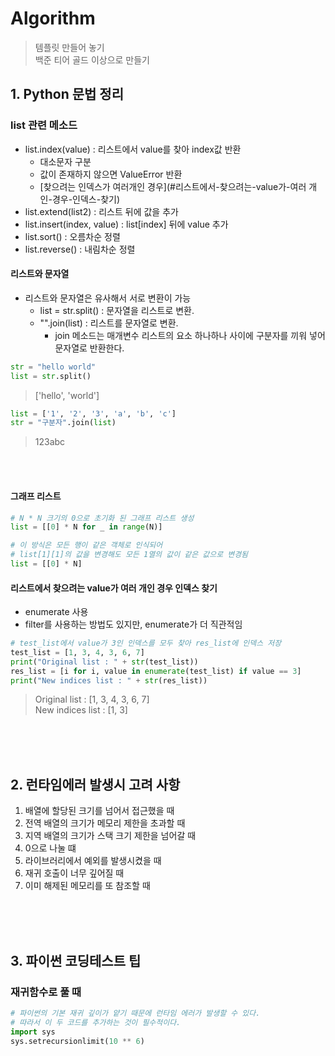 # Algorithm
> 템플릿 만들어 놓기<br>
> 백준 티어 골드 이상으로 만들기<br>
> 
## 1. Python 문법 정리

### list 관련 메소드
- list.index(value) : 리스트에서 value를 찾아 index값 반환
    - 대소문자 구분
    - 값이 존재하지 않으면 ValueError 반환
    - [찾으려는 인덱스가 여러개인 경우](#리스트에서-찾으려는-value가-여러 개인-경우-인덱스-찾기)
- list.extend(list2) : 리스트 뒤에 값을 추가
- list.insert(index, value) : list[index] 뒤에 value 추가
- list.sort() : 오름차순 정렬
- list.reverse() : 내림차순 정렬

#### 리스트와 문자열
- 리스트와 문자열은 유사해서 서로 변환이 가능
  - list = str.split() : 문자열을 리스트로 변환.
  - "".join(list) : 리스트를 문자열로 변환.
    - join 메소드는 매개변수 리스트의 요소 하나하나 사이에 구분자를 끼워 넣어 문자열로 반환한다.

```python
str = "hello world"
list = str.split()
```
> ['hello', 'world']

```python
list = ['1', '2', '3', 'a', 'b', 'c']
str = "구분자".join(list)
```
> 123abc

<br><br>

#### 그래프 리스트
```python
# N * N 크기의 0으로 초기화 된 그래프 리스트 생성
list = [[0] * N for _ in range(N)]  

# 이 방식은 모든 행이 같은 객체로 인식되어 
# list[1][1]의 값을 변경해도 모든 1열의 값이 같은 값으로 변경됨
list = [[0] * N] 
```

#### 리스트에서 찾으려는 value가 여러 개인 경우 인덱스 찾기

- enumerate 사용
- filter를 사용하는 방법도 있지만, enumerate가 더 직관적임
```python
# test_list에서 value가 3인 인덱스를 모두 찾아 res_list에 인덱스 저장
test_list = [1, 3, 4, 3, 6, 7]
print("Original list : " + str(test_list))
res_list = [i for i, value in enumerate(test_list) if value == 3]
print("New indices list : " + str(res_list))
```
  > Original list : [1, 3, 4, 3, 6, 7] <br/> 
  > New indices list : [1, 3]
  


<br><br><br>


## 2. 런타임에러 발생시 고려 사항
1. 배열에 할당된 크기를 넘어서 접근했을 때
2. 전역 배열의 크기가 메모리 제한을 초과할 때
3. 지역 배열의 크기가 스택 크기 제한을 넘어갈 때
4. 0으로 나눌 떄
5. 라이브러리에서 예외를 발생시켰을 때
6. 재귀 호출이 너무 깊어질 때
7. 이미 해제된 메모리를 또 참조할 때

<br><br><br>
## 3. 파이썬 코딩테스트 팁
### 재귀함수로 풀 때
```python
# 파이썬의 기본 재귀 깊이가 얕기 때문에 런타임 에러가 발생할 수 있다.
# 따라서 이 두 코드를 추가하는 것이 필수적이다.
import sys
sys.setrecursionlimit(10 ** 6)
```
    
